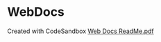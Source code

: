 # WebDocs
Created with CodeSandbox
[Web Docs ReadMe.pdf](https://github.com/Lauryn-Owens/WebDocs/files/10551720/Web.Docs.ReadMe.pdf)
